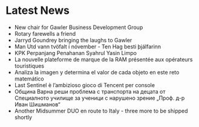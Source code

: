 # Latest News
-  New chair for Gawler Business Development Group
-  Rotary farewells a friend
-  Jarryd Goundrey bringing the laughs to Gawler
-  Man Utd vann tvöfalt í nóvember - Ten Hag besti þjálfarinn
-  KPK Perpanjang Penahanan Syahrul Yasin Limpo
-  La nouvelle plateforme de marque de la RAM présentée aux opérateurs touristiques
-  Analiza la imagen y determina el valor de cada objeto en este reto matemático
-  Last Sentinel è l’ambizioso gioco di Tencent per console
-  Община Варна реши проблема с транспорта на децата от Специалното училище за ученици с нарушено зрение „Проф. д-р Иван Шишманов“
-  Another Midsummer DUO en route to Italy - three more to be shipped shortly
